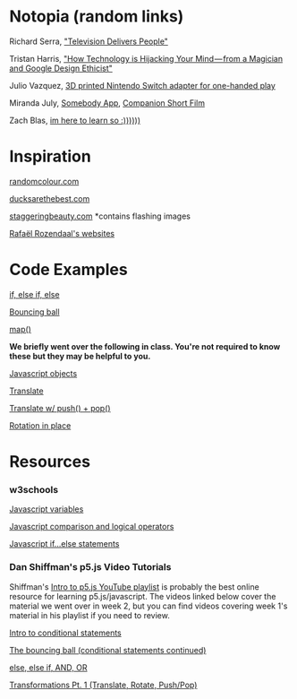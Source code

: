 # Notopia (random links)

Richard Serra, ["Television Delivers People"](https://www.youtube.com/watch?v=nbvzbj4Nhtk&t=11s)

Tristan Harris, ["How Technology is Hijacking Your Mind — from a Magician and Google Design Ethicist"](https://journal.thriveglobal.com/how-technology-hijacks-peoples-minds-from-a-magician-and-google-s-design-ethicist-56d62ef5edf3)

Julio Vazquez, [3D printed Nintendo Switch adapter for one-handed play](https://techcrunch.com/2017/08/28/a-3d-printed-adapter-makes-things-easier-to-play-the-nintendo-switch-one-handed/)

Miranda July, [Somebody App](http://somebodyapp.com/), [Companion Short Film](https://www.youtube.com/watch?v=iz13HMsvb6o)

Zach Blas, [im here to learn so :))))))](http://www.zachblas.info/works/im-here-to-learn-so/)

# Inspiration

[randomcolour.com](http://randomcolour.com)

[ducksarethebest.com](http://ducksarethebest.com)

[staggeringbeauty.com](http://www.staggeringbeauty.com) *contains flashing images

[Rafaël Rozendaal's websites](http://www.newrafael.com/websites/)

# Code Examples

[if, else if, else](http://alpha.editor.p5js.org/chjno/sketches/Hkm84o6FW)

[Bouncing ball](http://alpha.editor.p5js.org/chjno/sketches/BJfNMspFb)

[map()](http://alpha.editor.p5js.org/chjno/sketches/ByEv9bAtb)

**We briefly went over the following in class. You're not required to know these but they may be helpful to you.**

[Javascript objects](http://alpha.editor.p5js.org/chjno/sketches/B1OuwRpYZ)

[Translate](http://alpha.editor.p5js.org/chjno/sketches/H1ZtuJ0Yb)

[Translate w/ push() + pop()](http://alpha.editor.p5js.org/chjno/sketches/Bk0GfsE5-)

[Rotation in place](http://alpha.editor.p5js.org/chjno/sketches/SJ2gSkAt-) 

# Resources

### w3schools

[Javascript variables](https://www.w3schools.com/js/js_variables.asp)

[Javascript comparison and logical operators](https://www.w3schools.com/js/js_comparisons.asp)

[Javascript if...else statements](https://www.w3schools.com/js/js_if_else.asp)

### Dan Shiffman's p5.js Video Tutorials

Shiffman's [Intro to p5.js YouTube playlist](https://www.youtube.com/playlist?list=PLRqwX-V7Uu6Zy51Q-x9tMWIv9cueOFTFA)
is probably the best online resource for learning p5.js/javascript. The videos linked below cover the material we went over in week 2, but you can find videos covering week 1's material in his playlist if you need to review.

[Intro to conditional statements](https://www.youtube.com/watch?v=1Osb_iGDdjk&index=11&list=PLRqwX-V7Uu6Zy51Q-x9tMWIv9cueOFTFA)

[The bouncing ball (conditional statements continued)](https://www.youtube.com/watch?v=LO3Awjn_gyU&index=12&list=PLRqwX-V7Uu6Zy51Q-x9tMWIv9cueOFTFA)

[else, else if, AND, OR](https://www.youtube.com/watch?v=r2S7j54I68c&list=PLRqwX-V7Uu6Zy51Q-x9tMWIv9cueOFTFA&index=13)

[Transformations Pt. 1 (Translate, Rotate, Push/Pop)](https://youtu.be/o9sgjuh-CBM)
